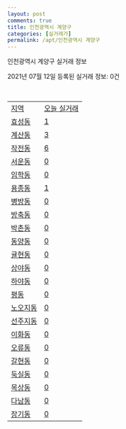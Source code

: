 ```yaml
---
layout: post
comments: true
title: 인천광역시 계양구
categories: [실거래가]
permalink: /apt/인천광역시 계양구
---
```


인천광역시 계양구 실거래 정보

2021년 07월 12일 등록된 실거래 정보: 0건

<script type="text/javascript">
  google.charts.load('current', {'packages':['corechart']});
  google.charts.setOnLoadCallback(drawChart);

  function drawChart() {
    var data = google.visualization.arrayToDataTable([['거래일', '매매', '전월세', '전매'], ['20-07', 258, 246, 13], ['20-08', 326, 349, 25], ['20-09', 268, 338, 22], ['20-10', 565, 318, 29], ['20-11', 644, 342, 29], ['20-12', 519, 334, 31], ['21-01', 561, 383, 18], ['21-02', 591, 391, 8], ['21-03', 923, 531, 14], ['21-04', 646, 427, 10], ['21-05', 661, 357, 29], ['21-06', 343, 285, 9], ['21-07', 28, 57, 2]]);

    var options = {
      title: '최근 1년간 유형별 거래량 추이',
      legend: { position: 'bottom' }
    };

    var chart = new google.visualization.LineChart(document.getElementById('columnchart_material'));
    chart.draw(data, (options));
  }
</script>

<div id="columnchart_material" style="width: 95%; margin-left: -35px"></div>
<br>
<table class="sortable">
  <tr>
    <td><a href="#">지역</a></td>
    <td><a href="#">오늘 실거래</a></td>
  </tr>

  
  <tr class="item">
    <td><a href="인천광역시 계양구 효성동">효성동</a></td>
    <td><a href="인천광역시 계양구 효성동">1</a></td>
  </tr>
    

  <tr class="item">
    <td><a href="인천광역시 계양구 계산동">계산동</a></td>
    <td><a href="인천광역시 계양구 계산동">3</a></td>
  </tr>
    

  <tr class="item">
    <td><a href="인천광역시 계양구 작전동">작전동</a></td>
    <td><a href="인천광역시 계양구 작전동">6</a></td>
  </tr>
    

  <tr class="item">
    <td><a href="인천광역시 계양구 서운동">서운동</a></td>
    <td><a href="인천광역시 계양구 서운동">0</a></td>
  </tr>
    

  <tr class="item">
    <td><a href="인천광역시 계양구 임학동">임학동</a></td>
    <td><a href="인천광역시 계양구 임학동">0</a></td>
  </tr>
    

  <tr class="item">
    <td><a href="인천광역시 계양구 용종동">용종동</a></td>
    <td><a href="인천광역시 계양구 용종동">1</a></td>
  </tr>
    

  <tr class="item">
    <td><a href="인천광역시 계양구 병방동">병방동</a></td>
    <td><a href="인천광역시 계양구 병방동">0</a></td>
  </tr>
    

  <tr class="item">
    <td><a href="인천광역시 계양구 방축동">방축동</a></td>
    <td><a href="인천광역시 계양구 방축동">0</a></td>
  </tr>
    

  <tr class="item">
    <td><a href="인천광역시 계양구 박촌동">박촌동</a></td>
    <td><a href="인천광역시 계양구 박촌동">0</a></td>
  </tr>
    

  <tr class="item">
    <td><a href="인천광역시 계양구 동양동">동양동</a></td>
    <td><a href="인천광역시 계양구 동양동">0</a></td>
  </tr>
    

  <tr class="item">
    <td><a href="인천광역시 계양구 귤현동">귤현동</a></td>
    <td><a href="인천광역시 계양구 귤현동">0</a></td>
  </tr>
    

  <tr class="item">
    <td><a href="인천광역시 계양구 상야동">상야동</a></td>
    <td><a href="인천광역시 계양구 상야동">0</a></td>
  </tr>
    

  <tr class="item">
    <td><a href="인천광역시 계양구 하야동">하야동</a></td>
    <td><a href="인천광역시 계양구 하야동">0</a></td>
  </tr>
    

  <tr class="item">
    <td><a href="인천광역시 계양구 평동">평동</a></td>
    <td><a href="인천광역시 계양구 평동">0</a></td>
  </tr>
    

  <tr class="item">
    <td><a href="인천광역시 계양구 노오지동">노오지동</a></td>
    <td><a href="인천광역시 계양구 노오지동">0</a></td>
  </tr>
    

  <tr class="item">
    <td><a href="인천광역시 계양구 선주지동">선주지동</a></td>
    <td><a href="인천광역시 계양구 선주지동">0</a></td>
  </tr>
    

  <tr class="item">
    <td><a href="인천광역시 계양구 이화동">이화동</a></td>
    <td><a href="인천광역시 계양구 이화동">0</a></td>
  </tr>
    

  <tr class="item">
    <td><a href="인천광역시 계양구 오류동">오류동</a></td>
    <td><a href="인천광역시 계양구 오류동">0</a></td>
  </tr>
    

  <tr class="item">
    <td><a href="인천광역시 계양구 갈현동">갈현동</a></td>
    <td><a href="인천광역시 계양구 갈현동">0</a></td>
  </tr>
    

  <tr class="item">
    <td><a href="인천광역시 계양구 둑실동">둑실동</a></td>
    <td><a href="인천광역시 계양구 둑실동">0</a></td>
  </tr>
    

  <tr class="item">
    <td><a href="인천광역시 계양구 목상동">목상동</a></td>
    <td><a href="인천광역시 계양구 목상동">0</a></td>
  </tr>
    

  <tr class="item">
    <td><a href="인천광역시 계양구 다남동">다남동</a></td>
    <td><a href="인천광역시 계양구 다남동">0</a></td>
  </tr>
    

  <tr class="item">
    <td><a href="인천광역시 계양구 장기동">장기동</a></td>
    <td><a href="인천광역시 계양구 장기동">0</a></td>
  </tr>
    


</table>


    